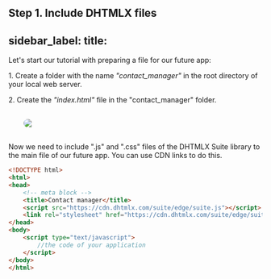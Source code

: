 Step 1. Include DHTMLX files 
---
sidebar_label: 
title: 
---          

Let's start our tutorial with preparing a file for our future app: 

1\. Create  a folder with the name <i>"contact_manager"</i> in the root directory of your local web server.

2\. Create the <i>"index.html" </i> file in the "contact_manager" folder.

<img style="border-radius:8px; margin: 30px;  display: block;" src="tutorial/basic_application/file.png"/>

Now we need to include ".js" and ".css" files of the DHTMLX Suite library to the main file of our future app.
You can use CDN links to do this.

~~~html
<!DOCTYPE html>
<html>
<head>
    <!-- meta block -->
    <title>Contact manager</title>
	<script src="https://cdn.dhtmlx.com/suite/edge/suite.js"></script> /*!*/
    <link rel="stylesheet" href="https://cdn.dhtmlx.com/suite/edge/suite.css"> /*!*/   
</head>
<body>
    <script type="text/javascript">
        //the code of your application
    </script>
</body>
</html>

~~~

<div id="tutorial_step">
    <a id="next_step" href="tutorial/basic_application/step2.md"></a>
</div>
